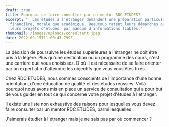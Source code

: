```yaml
---
draft: true
title: Pourquoi se faire consulter par un mentor RDC ETUDES?
excerpt: "  Les études à l'étranger demandent une préparation particulière tant
  financière, morale que académique. Beaucoup ratent leurs démarches ou encore
  leurs projets d'études  par manque d'informations fiables."
thumbnail: /images/uploads/consultant.jpeg
date: 2022-09-15T11:00:43.799Z
---
```

La décision de poursuivre les études supérieures a l'étranger ne doit être pris à la légère. Plus qu'une destination ou un programme des cours, c'est une carrière que vous choisissez. D'où il est nécessaire de se faire orienter par un expert afin d'atteindre les objectifs que vous vous êtes fixés.

Chez RDC ETUDES, nous sommes conscients de l'importance d'une bonne orientation, d'une éducation de qualité et des études réussies. Voilà pourquoi nous avons mis en place un service de consultation qui a pour but de vous guider en tout ce qui concerne votre projet d'études à l'étranger.

Il existe une liste non exhaustive des raisons pour lesquelles vous devez  faire consulter par un mentor RDC ETUDES, parmi lesquelles :

J'aimerais étudier à l'étranger mais je ne sais pas par où commencer ?